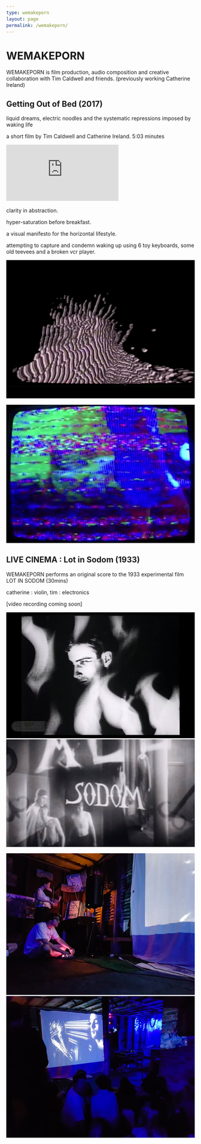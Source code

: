 ```yaml
---
type: wemakeporn
layout: page
permalink: /wemakeporn/
---
```


# WEMAKEPORN

WEMAKEPORN is film production, audio composition and creative collaboration with Tim Caldwell and friends.  (previously working Catherine Ireland)

## Getting Out of Bed (2017)

liquid dreams, electric noodles and the systematic repressions imposed by waking life

a short film by Tim Caldwell and Catherine Ireland. 5:03 minutes

<div class="video-box" id="ratio43"><iframe id="video-box" src="https://player.vimeo.com/video/241358856?title=0&byline=0&portrait=0" frameborder="0" webkitallowfullscreen mozallowfullscreen allowfullscreen></iframe></div>


clarity in abstraction.

hyper-saturation before breakfast.

a visual manifesto for the horizontal lifestyle.

attempting to capture and condemn waking up using 6 toy keyboards, some old teevees and a broken vcr player.

![image](/images/wemakeporn/gettingoutofbed1.png)

![image](/images/wemakeporn/gettingoutofbed2.jpg)


## LIVE CINEMA : Lot in Sodom (1933)

WEMAKEPORN performs an original score to the 1933 experimental film LOT IN SODOM (30mins)

catherine : violin, tim : electronics

[video recording coming soon]

![poster](/images/trashpalace/TP31-2.jpg)
![poster](/images/trashpalace/TP31-0.jpg)

![image](/images/wemakeporn/wemakeporn2.jpg)
![image](/images/wemakeporn/wemakeporn3.jpg)